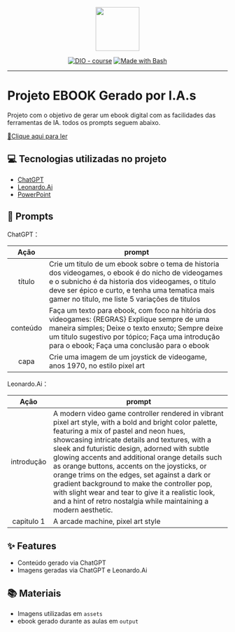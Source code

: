 <p align="center">
    <img width="100" src=".github/assets/banner.png">
</p>


<p align="center">
<a href="https://dio.me/"><img src="https://img.shields.io/badge/DIO-Course-28DA77?logo=youtube" alt="DIO - course"></a>
<a href="https://www.gnu.org/software/bash/" title="Go to Bash homepage"><img src="https://img.shields.io/badge/Prompt-Project-blue?logo=gnu-bash&amp;logoColor=white" alt="Made with Bash"></a></p>

-------

# Projeto EBOOK Gerado por I.A.s

Projeto com o objetivo de gerar um ebook digital com as facilidades das ferramentas de IA. todos os prompts
seguem abaixo.

<a href="https://github.com/Alinesr28/prompts-recipe-to-create-a-ebook/blob/main/E-book_Game_Start_v2.pdf" title="View PDF now"> 📕Clique aqui para ler</a>

## 💻 Tecnologias utilizadas no projeto

- [ChatGPT](https://chat.openai.com/) 
- [Leonardo.Ai](https://leonardo.ai/)
- [PowerPoint](https://www.microsoft.com/en/microsoft-365/powerpoint)

## 🧠 Prompts


ChatGPT：

|   Ação   | prompt                                                                                                                                                                                                                                                                         |
| :------: | ------------------------------------------------------------------------------------------------------------------------------------------------------------------------------------------------------------------------------------------------------------------------------ |
|  título  | Crie um titulo de um ebook sobre o tema de historia dos videogames, o ebook é do nicho de videogames e o subnicho é da historia dos videogames, o titulo deve ser épico e curto, e tenha uma tematica mais gamer no titulo, me liste 5 variações de titulos                    |
| conteúdo | Faça um texto para ebook, com foco na hitória dos videogames: {REGRAS} Explique sempre de uma maneira simples; Deixe o texto enxuto; Sempre deixe um titulo sugestivo por tópico;  Faça uma introdução para o ebook; Faça uma conclusão para o ebook |
|   capa   | Crie uma imagem de um joystick de videogame, anos 1970, no estilo pixel art    |


Leonardo.Ai：

|    Ação    | prompt                                                                                 |
|   :----:   | -------------------------------------------------------------------------------------- |
| introdução | A modern video game controller rendered in vibrant pixel art style, with a bold and bright color palette, featuring a mix of pastel and neon hues, showcasing intricate details and textures, with a sleek and futuristic design, adorned with subtle glowing accents and additional orange details such as orange buttons, accents on the joysticks, or orange trims on the edges, set against a dark or gradient background to make the controller pop, with slight wear and tear to give it a realistic look, and a hint of retro nostalgia while maintaining a modern aesthetic.                                                                                            |
| capitulo 1 | A arcade machine, pixel art style                                                      |

## ✨ Features

- Conteúdo gerado via ChatGPT
- Imagens geradas via ChatGPT e Leonardo.Ai

## 📚 Materiais

- Imagens utilizadas em `assets`
- ebook gerado durante as aulas em `output`

